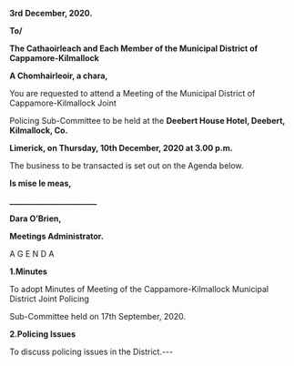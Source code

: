 **3rd** **December, 2020.**

**To/**

**The Cathaoirleach and Each Member of the Municipal District of Cappamore-Kilmallock**

**A Chomhairleoir, a chara,**

You are requested to attend a Meeting of the Municipal District of Cappamore-Kilmallock Joint

Policing Sub-Committee to be held at the **Deebert House Hotel, Deebert, Kilmallock, Co.**

**Limerick, on Thursday, 10th December, 2020 at 3.00 p.m.**

The business to be transacted is set out on the Agenda below.

**Is mise le meas,**

**\_\_\_\_\_\_\_\_\_\_\_\_\_\_\_\_\_\_\_\_\_\_\_**

**Dara O’Brien,**

**Meetings Administrator.**

A G E N D A

**1.Minutes**

To adopt Minutes of Meeting of the Cappamore-Kilmallock Municipal District Joint Policing

Sub-Committee held on 17th September, 2020.

**2.Policing Issues**

To discuss policing issues in the District.---

